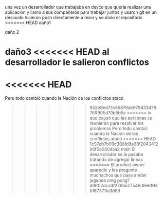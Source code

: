 una vez un desarrollador que trabajaba en devco
que queria realizar una aplicación
y llamo a sus compañeros para trabajar juntos y usaron git
en un descuido hicieron push directamente a main y se daño el repositorio
<<<<<<< HEAD
daño1



daño 2


daño3
<<<<<<< HEAD
al desarrollador le salieron conflictos
=======
<<<<<<< HEAD
=======
Pero todo cambió cuando la Nación de los conflictos atacó
>>>>>>> 952e9ed73c55876de979433d78769905d70b5b5e
=======
lo que causó que las personas se reunieran para resolver los problemas
Pero todo cambió cuando la Nación de los conflictos atacó
<<<<<<< HEAD
>>>>>>> 1c97eb7b00c308fd9a98f2043412b6f0e260daa2
>>>>>>> main
El desarrollador se la pasaba tratando de agregar lineas
=======
El product owner aparecio y les pregunto muchachos que pasa andan jugando ping pong?
>>>>>>> d0602dca0f279b527549d9e8f93b167371fa3d8d
